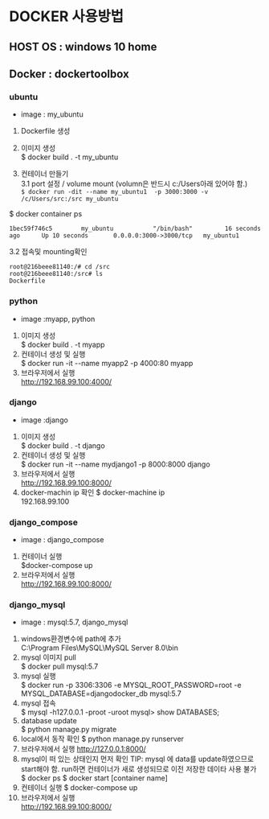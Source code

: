 # DOCKER 사용방법
## HOST OS : windows 10 home
## Docker : dockertoolbox
### ubuntu
* image : my_ubuntu  
1. Dockerfile 생성  
2. 이미지 생성  
$ docker build . -t my_ubuntu

3. 컨테이너 만들기    
3.1 port 설정 / volume mount (volumn은 반드시 c:/Users아래 있어야 함.)    
`$ docker run -dit --name my_ubuntu1  -p 3000:3000 -v /c/Users/src:/src my_ubuntu    `

$ docker container ps    
```CONTAINER ID        IMAGE               COMMAND             CREATED             STATUS              PORTS                    NAMES
1bec59f746c5        my_ubuntu           "/bin/bash"         16 seconds ago      Up 10 seconds       0.0.0.0:3000->3000/tcp   my_ubuntu1
```
3.2  접속및 mounting확인   
```$ docker exec -it my_ubuntu1 bash
root@216beee81140:/# cd /src
root@216beee81140:/src# ls
Dockerfile
```
### python
* image :myapp, python
1. 이미지 생성  
$ docker build . -t myapp  
2. 컨테이너 생성 및 실행  
$ docker run -it --name myapp2 -p 4000:80 myapp  
3. 브라우저에서 실행  
http://192.168.99.100:4000/  

### django
* image :django
1. 이미지 생성  
$ docker build . -t django  
2. 컨테이너 생성 및 실행  
$ docker run -it --name mydjango1 -p 8000:8000 django  
3. 브라우저에서 실행  
http://192.168.99.100:8000/  
4. docker-machin ip 확인
$ docker-machine ip  
192.168.99.100

### django_compose
* image : django_compose
1.  컨테이너 실행  
$docker-compose up   
2. 브라우저에서 실행  
http://192.168.99.100:8000/

### django_mysql
* image : mysql:5.7, django_mysql  
1. windows환경변수에 path에 추가  
C:\Program Files\MySQL\MySQL Server 8.0\bin  
2. mysql 이미지 pull  
$ docker pull mysql:5.7  
3. mysql 실행   
$ docker run -p 3306:3306 -e MYSQL_ROOT_PASSWORD=root -e MYSQL_DATABASE=djangodocker_db mysql:5.7  
4. mysql 접속  
$ mysql -h127.0.0.1 -proot -uroot
mysql> show DATABASES;
5. database update  
$ python manage.py migrate
6. local에서 동작 확인
$ python manage.py runserver
7. 브라우저에서 실행
http://127.0.0.1:8000/
8. mysql이 떠 있는 상태인지 먼저 확인 
TIP: mysql 에 data를 update하였으므로 start해야 함. run하면 컨테이너가 새로 생성되므로 이전 저장한 데이타 사용 불가 
$ docker ps
$ docker start [container name] 
9. 컨테이너 실행 
$ docker-compose up
10. 브라우저에서 실행  
http://192.168.99.100:8000/


